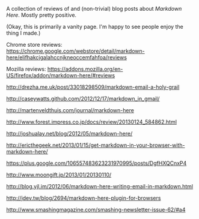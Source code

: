 A collection of reviews of and (non-trivial) blog posts about *Markdown Here*. Mostly pretty positive.

(Okay, this is primarily a vanity page. I'm happy to see people enjoy the thing I made.)

Chrome store reviews: https://chrome.google.com/webstore/detail/markdown-here/elifhakcjgalahccnjkneoccemfahfoa/reviews

Mozilla reviews: https://addons.mozilla.org/en-US/firefox/addon/markdown-here/#reviews

http://drezha.me.uk/post/33018298509/markdown-email-a-holy-grail

http://caseywatts.github.com/2012/12/17/markdown_in_gmail/

http://martenveldthuis.com/journal/markdown-here

http://www.forest.impress.co.jp/docs/review/20130124_584862.html

http://joshualay.net/blog/2012/05/markdown-here/

http://ericthegeek.net/2013/01/15/get-markdown-in-your-browser-with-markdown-here/

https://plus.google.com/106557483623231970995/posts/DgfHXQCnxP4

http://www.moongift.jp/2013/01/20130110/

http://blog.yjl.im/2012/06/markdown-here-writing-email-in-markdown.html

http://jdev.tw/blog/2694/markdown-here-plugin-for-browsers

http://www.smashingmagazine.com/smashing-newsletter-issue-62/#a4
